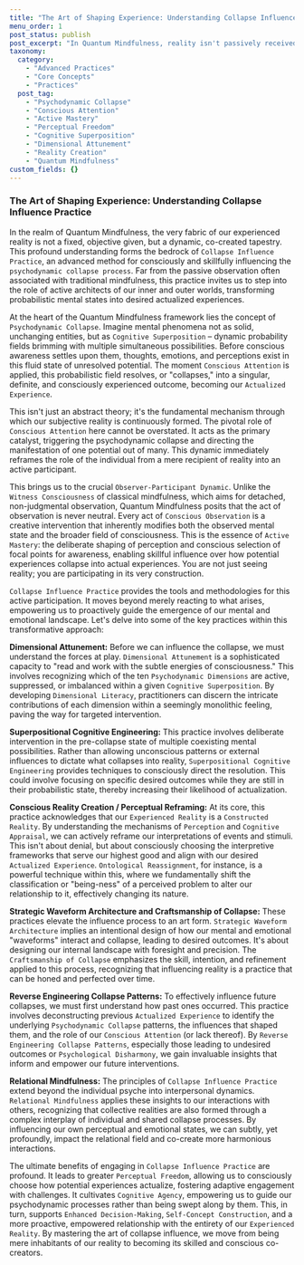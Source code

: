 ```yaml
---
title: "The Art of Shaping Experience: Understanding Collapse Influence Practice"
menu_order: 1
post_status: publish
post_excerpt: "In Quantum Mindfulness, reality isn't passively received but actively co-created. Collapse Influence Practice is a sophisticated framework for consciously guiding the psychodynamic collapse process, transforming probabilistic mental states into desired actualized experiences. This advanced approach empowers individuals to move beyond mere observation to become active architects of their inner and outer worlds."
taxonomy:
  category:
    - "Advanced Practices"
    - "Core Concepts"
    - "Practices"
  post_tag:
    - "Psychodynamic Collapse"
    - "Conscious Attention"
    - "Active Mastery"
    - "Perceptual Freedom"
    - "Cognitive Superposition"
    - "Dimensional Attunement"
    - "Reality Creation"
    - "Quantum Mindfulness"
custom_fields: {}
---
```


### The Art of Shaping Experience: Understanding Collapse Influence Practice

In the realm of Quantum Mindfulness, the very fabric of our experienced reality is not a fixed, objective given, but a dynamic, co-created tapestry. This profound understanding forms the bedrock of `Collapse Influence Practice`, an advanced method for consciously and skillfully influencing the `psychodynamic collapse process`. Far from the passive observation often associated with traditional mindfulness, this practice invites us to step into the role of active architects of our inner and outer worlds, transforming probabilistic mental states into desired actualized experiences.

At the heart of the Quantum Mindfulness framework lies the concept of `Psychodynamic Collapse`. Imagine mental phenomena not as solid, unchanging entities, but as `Cognitive Superposition` – dynamic probability fields brimming with multiple simultaneous possibilities. Before conscious awareness settles upon them, thoughts, emotions, and perceptions exist in this fluid state of unresolved potential. The moment `Conscious Attention` is applied, this probabilistic field resolves, or "collapses," into a singular, definite, and consciously experienced outcome, becoming our `Actualized Experience`.

This isn't just an abstract theory; it's the fundamental mechanism through which our subjective reality is continuously formed. The pivotal role of `Conscious Attention` here cannot be overstated. It acts as the primary catalyst, triggering the psychodynamic collapse and directing the manifestation of one potential out of many. This dynamic immediately reframes the role of the individual from a mere recipient of reality into an active participant.

This brings us to the crucial `Observer-Participant Dynamic`. Unlike the `Witness Consciousness` of classical mindfulness, which aims for detached, non-judgmental observation, Quantum Mindfulness posits that the act of observation is never neutral. Every act of `Conscious Observation` is a creative intervention that inherently modifies both the observed mental state and the broader field of consciousness. This is the essence of `Active Mastery`: the deliberate shaping of perception and conscious selection of focal points for awareness, enabling skillful influence over how potential experiences collapse into actual experiences. You are not just seeing reality; you are participating in its very construction.

`Collapse Influence Practice` provides the tools and methodologies for this active participation. It moves beyond merely reacting to what arises, empowering us to proactively guide the emergence of our mental and emotional landscape. Let's delve into some of the key practices within this transformative approach:

**Dimensional Attunement:** Before we can influence the collapse, we must understand the forces at play. `Dimensional Attunement` is a sophisticated capacity to "read and work with the subtle energies of consciousness." This involves recognizing which of the ten `Psychodynamic Dimensions` are active, suppressed, or imbalanced within a given `Cognitive Superposition`. By developing `Dimensional Literacy`, practitioners can discern the intricate contributions of each dimension within a seemingly monolithic feeling, paving the way for targeted intervention.

**Superpositional Cognitive Engineering:** This practice involves deliberate intervention in the pre-collapse state of multiple coexisting mental possibilities. Rather than allowing unconscious patterns or external influences to dictate what collapses into reality, `Superpositional Cognitive Engineering` provides techniques to consciously direct the resolution. This could involve focusing on specific desired outcomes while they are still in their probabilistic state, thereby increasing their likelihood of actualization.

**Conscious Reality Creation / Perceptual Reframing:** At its core, this practice acknowledges that our `Experienced Reality` is a `Constructed Reality`. By understanding the mechanisms of `Perception` and `Cognitive Appraisal`, we can actively reframe our interpretations of events and stimuli. This isn't about denial, but about consciously choosing the interpretive frameworks that serve our highest good and align with our desired `Actualized Experience`. `Ontological Reassignment`, for instance, is a powerful technique within this, where we fundamentally shift the classification or "being-ness" of a perceived problem to alter our relationship to it, effectively changing its nature.

**Strategic Waveform Architecture and Craftsmanship of Collapse:** These practices elevate the influence process to an art form. `Strategic Waveform Architecture` implies an intentional design of how our mental and emotional "waveforms" interact and collapse, leading to desired outcomes. It's about designing our internal landscape with foresight and precision. The `Craftsmanship of Collapse` emphasizes the skill, intention, and refinement applied to this process, recognizing that influencing reality is a practice that can be honed and perfected over time.

**Reverse Engineering Collapse Patterns:** To effectively influence future collapses, we must first understand how past ones occurred. This practice involves deconstructing previous `Actualized Experience` to identify the underlying `Psychodynamic Collapse` patterns, the influences that shaped them, and the role of our `Conscious Attention` (or lack thereof). By `Reverse Engineering Collapse Patterns`, especially those leading to undesired outcomes or `Psychological Disharmony`, we gain invaluable insights that inform and empower our future interventions.

**Relational Mindfulness:** The principles of `Collapse Influence Practice` extend beyond the individual psyche into interpersonal dynamics. `Relational Mindfulness` applies these insights to our interactions with others, recognizing that collective realities are also formed through a complex interplay of individual and shared collapse processes. By influencing our own perceptual and emotional states, we can subtly, yet profoundly, impact the relational field and co-create more harmonious interactions.

The ultimate benefits of engaging in `Collapse Influence Practice` are profound. It leads to greater `Perceptual Freedom`, allowing us to consciously choose how potential experiences actualize, fostering adaptive engagement with challenges. It cultivates `Cognitive Agency`, empowering us to guide our psychodynamic processes rather than being swept along by them. This, in turn, supports `Enhanced Decision-Making`, `Self-Concept Construction`, and a more proactive, empowered relationship with the entirety of our `Experienced Reality`. By mastering the art of collapse influence, we move from being mere inhabitants of our reality to becoming its skilled and conscious co-creators.